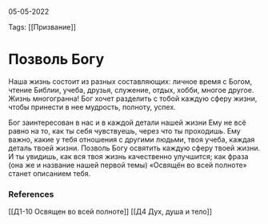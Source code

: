 05-05-2022

Tags: 
[[Призвание]]
# Позволь Богу

Наша жизнь состоит из разных составляющих: личное время с Богом, чтение Библии, учеба, друзья, служение, отдых, хобби, многое другое. Жизнь многогранна! Бог хочет разделить с тобой каждую сферу жизни, чтобы принести в нее мудрость, полноту, успех. 

Бог заинтересован в нас и в каждой детали нашей жизни Ему не всё равно на то, как ты себя чувствуешь, через что ты проходишь. Ему важно, какие у тебя отношения с другими людьми, твоя учеба, каждая деталь твоей жизни. Позволь Богу освятить каждую сферу твоей жизни. И ты увидишь, как вся твоя жизнь качественно улучшится; как фраза (она же и название нашей первой темы) «Освящён во всей полноте» станет описанием тебя.
### References
[[Д1-10 Освящен во всей полноте]]
[[Д4 Дух, душа и тело]]